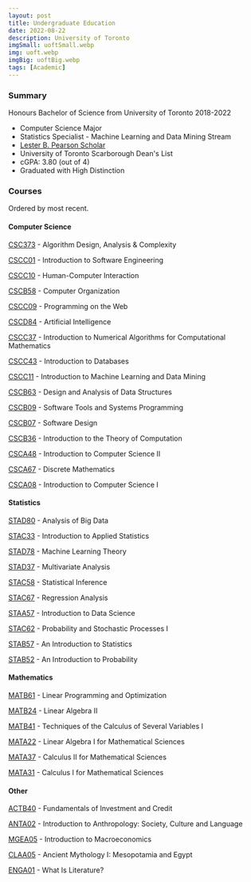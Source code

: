 ```yaml
---
layout: post
title: Undergraduate Education
date: 2022-08-22
description: University of Toronto
imgSmall: uoftSmall.webp
img: uoft.webp
imgBig: uoftBig.webp
tags: [Academic]
---
```


### Summary

Honours Bachelor of Science from University of Toronto 2018-2022

- Computer Science Major
- Statistics Specialist - Machine Learning and Data Mining Stream
- [Lester B. Pearson Scholar](https://future.utoronto.ca/pearson/2018-scholars/)
- University of Toronto Scarborough Dean's List
- cGPA: 3.80 (out of 4)
- Graduated with High Distinction

### Courses

Ordered by most recent.

#### Computer Science

[CSC373] - Algorithm Design, Analysis & Complexity

[CSCC01] - Introduction to Software Engineering

[CSCC10] - Human-Computer Interaction

[CSCB58] - Computer Organization

[CSCC09] - Programming on the Web

[CSCD84] - Artificial Intelligence

[CSCC37] - Introduction to Numerical Algorithms for Computational Mathematics

[CSCC43] - Introduction to Databases

[CSCC11] - Introduction to Machine Learning and Data Mining

[CSCB63] - Design and Analysis of Data Structures

[CSCB09] - Software Tools and Systems Programming

[CSCB07] - Software Design

[CSCB36] - Introduction to the Theory of Computation

[CSCA48] - Introduction to Computer Science II

[CSCA67] - Discrete Mathematics

[CSCA08] - Introduction to Computer Science I

#### Statistics

[STAD80] - Analysis of Big Data

[STAC33] - Introduction to Applied Statistics

[STAD78] - Machine Learning Theory

[STAD37] - Multivariate Analysis

[STAC58] - Statistical Inference

[STAC67] - Regression Analysis

[STAA57] - Introduction to Data Science

[STAC62] - Probability and Stochastic Processes I

[STAB57] - An Introduction to Statistics

[STAB52] - An Introduction to Probability

#### Mathematics

[MATB61] - Linear Programming and Optimization

[MATB24] - Linear Algebra II

[MATB41] - Techniques of the Calculus of Several Variables I

[MATA22] - Linear Algebra I for Mathematical Sciences

[MATA37] - Calculus II for Mathematical Sciences

[MATA31] - Calculus I for Mathematical Sciences

#### Other

[ACTB40] - Fundamentals of Investment and Credit

[ANTA02] - Introduction to Anthropology: Society, Culture and Language

[MGEA05] - Introduction to Macroeconomics

[CLAA05] - Ancient Mythology I: Mesopotamia and Egypt

[ENGA01] - What Is Literature?

[csc373]: https://artsci.calendar.utoronto.ca/course/csc373h1
[cscc01]: https://utsc.calendar.utoronto.ca/course/cscc01h3
[cscc10]: https://utsc.calendar.utoronto.ca/course/cscc10h3
[cscc09]: https://utsc.calendar.utoronto.ca/course/CSCC09h3
[cscd84]: https://utsc.calendar.utoronto.ca/course/CSCD84h3
[cscc37]: https://utsc.calendar.utoronto.ca/course/CSCC37h3
[cscc43]: https://utsc.calendar.utoronto.ca/course/CSCC43h3
[cscc11]: https://utsc.calendar.utoronto.ca/course/CSCC11h3
[cscb63]: https://utsc.calendar.utoronto.ca/course/CSCB63h3
[cscb09]: https://utsc.calendar.utoronto.ca/course/CSCB09h3
[cscb07]: https://utsc.calendar.utoronto.ca/course/CSCB07h3
[cscb36]: https://utsc.calendar.utoronto.ca/course/CSCB36h3
[cscb58]: https://utsc.calendar.utoronto.ca/course/CSCB58h3
[csca48]: https://utsc.calendar.utoronto.ca/course/CSCA48h3
[csca67]: https://utsc.calendar.utoronto.ca/course/CSCA67h3
[csca08]: https://utsc.calendar.utoronto.ca/course/CSCA08h3
[stad80]: https://utsc.calendar.utoronto.ca/course/STAD80h3
[stac33]: https://utsc.calendar.utoronto.ca/course/STAC33h3
[stad78]: https://utsc.calendar.utoronto.ca/course/STAD78h3
[stad37]: https://utsc.calendar.utoronto.ca/course/STAD37h3
[stac58]: https://utsc.calendar.utoronto.ca/course/STAC58h3
[stac67]: https://utsc.calendar.utoronto.ca/course/STAC67h3
[staa57]: https://utsc.calendar.utoronto.ca/course/STAA57h3
[stac62]: https://utsc.calendar.utoronto.ca/course/STAC62h3
[stab57]: https://utsc.calendar.utoronto.ca/course/STAB57h3
[stab52]: https://utsc.calendar.utoronto.ca/course/STAB52h3
[actb40]: https://utsc.calendar.utoronto.ca/course/ACTB40h3
[matb61]: https://utsc.calendar.utoronto.ca/course/MATB61h3
[matb24]: https://utsc.calendar.utoronto.ca/course/MATB24h3
[matb41]: https://utsc.calendar.utoronto.ca/course/MATB41h3
[anta02]: https://utsc.calendar.utoronto.ca/course/ANTA02h3
[mata22]: https://utsc.calendar.utoronto.ca/course/MATA22h3
[mata37]: https://utsc.calendar.utoronto.ca/course/MATA37h3
[mgea05]: https://utsc.calendar.utoronto.ca/course/MGEA05h3
[mata31]: https://utsc.calendar.utoronto.ca/course/MATA31h3
[claa05]: https://utsc.calendar.utoronto.ca/course/CLAA05h3
[enga01]: https://utsc.calendar.utoronto.ca/course/ENGA01h3
